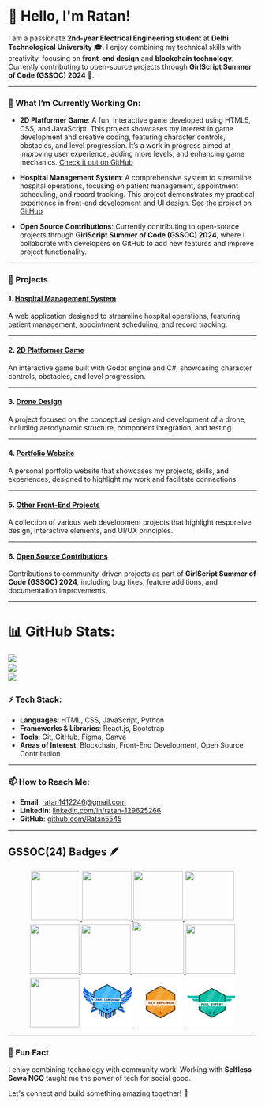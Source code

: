

# 👋 Hello, I'm Ratan! 

I am a passionate **2nd-year Electrical Engineering student** at **Delhi Technological University** 🎓. I enjoy combining my technical skills with creativity, focusing on **front-end design** and **blockchain technology**. Currently contributing to open-source projects through **GirlScript Summer of Code (GSSOC) 2024** 🚀.

---

### 🌱 What I’m Currently Working On:

- **2D Platformer Game**: A fun, interactive game developed using HTML5, CSS, and JavaScript. This project showcases my interest in game development and creative coding, featuring character controls, obstacles, and level progression. It’s a work in progress aimed at improving user experience, adding more levels, and enhancing game mechanics. [Check it out on GitHub](https://github.com/Ratan5545/2d-platformer-game)

- **Hospital Management System**: A comprehensive system to streamline hospital operations, focusing on patient management, appointment scheduling, and record tracking. This project demonstrates my practical experience in front-end development and UI design. [See the project on GitHub](https://github.com/Ratan5545/hospital-management-system)

- **Open Source Contributions**: Currently contributing to open-source projects through **GirlScript Summer of Code (GSSOC) 2024**, where I collaborate with developers on GitHub to add new features and improve project functionality.

---
### 🌱 Projects

#### 1. [Hospital Management System](https://github.com/Ratan5545/hospital-management-system)  
A web application designed to streamline hospital operations, featuring patient management, appointment scheduling, and record tracking.

---

#### 2. [2D Platformer Game](https://github.com/Ratan5545/2d-platformer-game)  
An interactive game built with Godot engine and C#, showcasing character controls, obstacles, and level progression.

---

#### 3. [Drone Design](https://github.com/Ratan5545/Drone-Design)  
A project focused on the conceptual design and development of a drone, including aerodynamic structure, component integration, and testing.

---

#### 4. [Portfolio Website](https://github.com/Ratan5545/Portfolio-Website)  
A personal portfolio website that showcases my projects, skills, and experiences, designed to highlight my work and facilitate connections.

---

#### 5. [Other Front-End Projects](https://github.com/Ratan5545?tab=repositories)  
A collection of various web development projects that highlight responsive design, interactive elements, and UI/UX principles.

---

#### 6. [Open Source Contributions](https://github.com/Ratan5545?tab=repositories)  
Contributions to community-driven projects as part of **GirlScript Summer of Code (GSSOC) 2024**, including bug fixes, feature additions, and documentation improvements.

---


# 📊 GitHub Stats:
![](https://github-readme-stats.vercel.app/api?username=Ratan5545&theme=dark&hide_border=false&include_all_commits=false&count_private=false)<br/>
![](https://github-readme-streak-stats.herokuapp.com/?user=Ratan5545&theme=dark&hide_border=false)<br/>
![](https://github-readme-stats.vercel.app/api/top-langs/?username=Ratan5545&theme=dark&hide_border=false&include_all_commits=false&count_private=false&layout=compact)


### ⚡ Tech Stack:
- **Languages**: HTML, CSS, JavaScript, Python
- **Frameworks & Libraries**: React.js, Bootstrap
- **Tools**: Git, GitHub, Figma, Canva
- **Areas of Interest**: Blockchain, Front-End Development, Open Source Contribution

---

### 📫 How to Reach Me:
- **Email**: [ratan1412246@gmail.com](mailto:ratan1412246@gmail.com)
- **LinkedIn**: [linkedin.com/in/ratan-129625266](https://linkedin.com/in/ratan-129625266)
- **GitHub**: [github.com/Ratan5545](https://github.com/Ratan5545)

---

## GSSOC(24) Badges 🪶
<div style='display:flex; align-items:center; gap: 10px;' align='center'><a href="https://gssoc.girlscript.tech/leaderboard">
<img src="https://raw.githubusercontent.com/GSSoC24/Postman-Challenge/main/docs/assets/Postman%20White.png" width="100px" height="100px" />
  <img src="https://raw.githubusercontent.com/GSSoC24/Postman-Challenge/main/docs/assets/1.png" width="100px" height="100px" />
  <img src="https://raw.githubusercontent.com/GSSoC24/Postman-Challenge/main/docs/assets/2.png" width="100px" height="100px" />
  <img src="https://raw.githubusercontent.com/GSSoC24/Postman-Challenge/main/docs/assets/3.png" width="100px" height="100px" />
  <img src="https://raw.githubusercontent.com/GSSoC24/Postman-Challenge/main/docs/assets/4.png" width="100px" height="100px" />
  <img src="https://raw.githubusercontent.com/GSSoC24/Postman-Challenge/main/docs/assets/5.png" width="100px" height="100px" />
  <img src="https://raw.githubusercontent.com/GSSoC24/Postman-Challenge/main/docs/assets/6.png" width="105px" height="105px" />
  <img src="https://raw.githubusercontent.com/GSSoC24/Postman-Challenge/main/docs/assets/7.png" width="100px" height="100px" />
  <img src="https://raw.githubusercontent.com/GSSoC24/Postman-Challenge/main/docs/assets/8.png" width="100px" height="100px" />
  <img src="https://raw.githubusercontent.com/GSSoC24/Contributor/refs/heads/main/assets/Code%20Luminary.png" width="105px" height="105px" />
  <img src="https://raw.githubusercontent.com/GSSoC24/Contributor/refs/heads/main/assets/Git%20Explorer.png" width="100px" height="100px" />
  <img src="https://raw.githubusercontent.com/GSSoC24/Contributor/refs/heads/main/assets/Pull%20Expert.png" width="100px" height="100px" /></a>
</div>

---

### 🌟 Fun Fact
I enjoy combining technology with community work! Working with **Selfless Sewa NGO** taught me the power of tech for social good.

Let's connect and build something amazing together! 🚀



